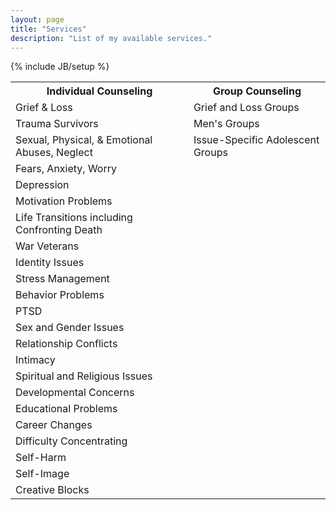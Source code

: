 ```yaml
---
layout: page
title: "Services"
description: "List of my available services."
---
```

{% include JB/setup %}
<table class="table table-hover">
<tr><th>Individual Counseling </th><th>Group Counseling</th></tr>
 <tr><td>Grief &amp; Loss </td><td>Grief and Loss Groups</td></tr>
 <tr><td>Trauma Survivors</td><td>Men's Groups</td></tr>
 <tr><td>Sexual, Physical, &amp; Emotional Abuses, Neglect</td><td>Issue-Specific Adolescent Groups</td></tr>
 <tr><td>Fears, Anxiety, Worry</td><td>&nbsp;</td></tr>
 <tr><td>Depression</td><td>&nbsp;</td></tr>
 <tr><td>Motivation Problems</td><td>&nbsp;</td></tr>
 <tr><td>Life Transitions including Confronting Death</td><td>&nbsp;</td></tr>
 <tr><td>War Veterans</td><td>&nbsp;</td></tr>
 <tr><td>Identity Issues</td><td>&nbsp;</td></tr>
 <tr><td>Stress Management</td><td>&nbsp;</td></tr>
 <tr><td>Behavior Problems</td><td>&nbsp;</td></tr>
 <tr><td>PTSD</td><td>&nbsp;</td></tr>
 <tr><td>Sex and Gender Issues</td><td>&nbsp;</td></tr>
 <tr><td>Relationship Conflicts</td><td>&nbsp;</td></tr>
 <tr><td>Intimacy</td><td>&nbsp;</td></tr>
 <tr><td>Spiritual and Religious Issues</td><td>&nbsp;</td></tr>
 <tr><td>Developmental Concerns</td><td>&nbsp;</td></tr>
 <tr><td>Educational Problems</td><td>&nbsp;</td></tr>
 <tr><td>Career Changes</td><td>&nbsp;</td></tr>
 <tr><td>Difficulty Concentrating</td><td>&nbsp;</td></tr>
 <tr><td>Self-Harm</td><td>&nbsp;</td></tr>
 <tr><td>Self-Image</td><td>&nbsp;</td></tr>
 <tr><td>Creative Blocks</td><td></td></tr>
</table>
